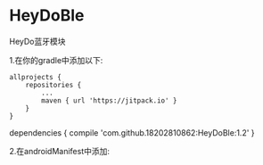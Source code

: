 # HeyDoBle
HeyDo蓝牙模块


1.在你的gradle中添加以下:

	allprojects {
		repositories {
			...
			maven { url 'https://jitpack.io' }
		}
	}
  
  
  
  dependencies {
	        compile 'com.github.18202810862:HeyDoBle:1.2'
	}
  
2.在androidManifest中添加:

 <service android:name="com.iloof.heydoblelibrary.BleHelper" />
  
  
  
  
  
